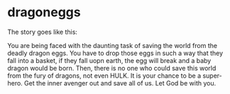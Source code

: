 dragoneggs
==========

The story goes like this:

You are being faced with the daunting task of saving the world from the deadly dragon eggs. You have to drop those eggs in such a way that they fall into a basket, if they fall uopn earth, the egg will break and a baby dragon would be born. Then, there is no one who could save this world from the fury of dragons, not even HULK. 
It is your chance to be a super-hero. Get the inner avenger out and save all of us. Let God be with you.
